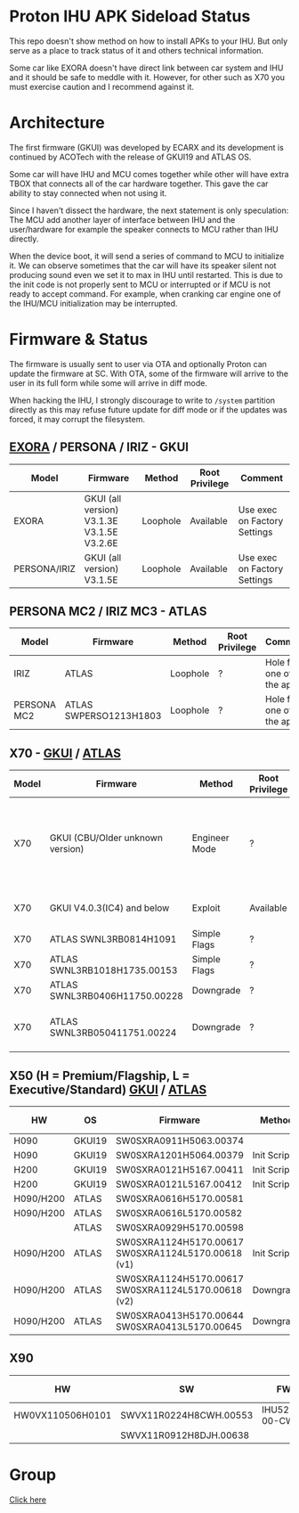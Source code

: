 # Proton IHU APK Sideload Status

This repo doesn't show method on how to install APKs to your IHU. But only serve as a place to track status of it and others technical information.

Some car like EXORA doesn't have direct link between car system and IHU and it should be safe to meddle with it. However, for other such as X70 you must exercise caution and I recommend against it.

# Architecture
The first firmware (GKUI) was developed by ECARX and its development is continued by ACOTech with the release of GKUI19 and ATLAS OS.

Some car will have IHU and MCU comes together while other will have extra TBOX that connects all of the car hardware together. This gave the car ability to stay connected when not using it.

Since I haven't dissect the hardware, the next statement is only speculation:
The MCU add another layer of interface between IHU and the user/hardware for example the speaker connects to MCU rather than IHU directly.

When the device boot, it will send a series of command to MCU to initialize it. We can observe sometimes that the car will have its speaker silent not producing sound even we set it to max in IHU until restarted. This is due to the init code is not properly sent to MCU or interrupted or if MCU is not ready to accept command. For example, when cranking car engine one of the IHU/MCU initialization may be interrupted.

# Firmware & Status

The firmware is usually sent to user via OTA and optionally Proton can update the firmware at SC. With OTA, some of the firmware will arrive to the user in its full form while some will arrive in diff mode.

When hacking the IHU, I strongly discourage to write to `/system` partition directly as this may refuse future update for diff mode or if the updates was forced, it may corrupt the filesystem.

## [EXORA](EXORA) / PERSONA / IRIZ - GKUI
|Model|Firmware|Method|Root Privilege|Comment|
|-----|--------|------|-------|-------|
|EXORA | GKUI (all version) V3.1.3E V3.1.5E V3.2.6E | Loophole | Available | Use exec on Factory Settings
|PERSONA/IRIZ | GKUI (all version) V3.1.5E | Loophole | Available | Use exec on Factory Settings

## PERSONA MC2 / IRIZ MC3 - ATLAS
|Model|Firmware|Method|Root Privilege|Comment|
|-----|--------|------|-------|-------|
|IRIZ | ATLAS | Loophole | ? | Hole from one of the app
|PERSONA MC2 | ATLAS SWPERSO1213H1803 | Loophole | ? | Hole from one of the app 

## X70 - [GKUI](X70_GKUI) / [ATLAS](X70_ATLAS)
|Model|Firmware|Method|Root Privilege|Comment|
|-----|--------|------|-------|-------|
|X70 | GKUI (CBU/Older unknown version) | Engineer Mode | ? | Enter engineer mode via dialer code and select install APK
|X70 | GKUI V4.0.3(IC4) and below | Exploit | Available | Crafting special file
|X70 | ATLAS SWNL3RB0814H1091 | Simple Flags | ? | |
|X70 | ATLAS SWNL3RB1018H1735.00153 | Simple Flags | ? | |
|X70 | ATLAS SWNL3RB0406H11750.00228 | Downgrade | ? | |
|X70 | ATLAS SWNL3RB050411751.00224 | Downgrade | ? | This updates the MCU only |

## X50 (H = Premium/Flagship, L = Executive/Standard) [GKUI](X50_GKUI) / [ATLAS](X50_ATLAS)
|HW|OS|Firmware|Method|Root Privilege|Comment|
|--|--|--------|------|-------|-------|
|H090 | GKUI19 | SW0SXRA0911H5063.00374 | | 
|H090 | GKUI19 | SW0SXRA1201H5064.00379 | Init Script | Available | USB\b832bc61472727635baffcf25dd28e9f239273e2\...sh
|H200 | GKUI19 | SW0SXRA0121H5167.00411 | Init Script | Available | USB\b832bc61472727635baffcf25dd28e9f239273e2\...sh
|H200 | GKUI19 | SW0SXRA0121L5167.00412 | Init Script | Available | USB\b832bc61472727635baffcf25dd28e9f239273e2\...sh
|H090/H200 | ATLAS | SW0SXRA0616H5170.00581 | | | 
|H090/H200 | ATLAS | SW0SXRA0616L5170.00582 | | | 
| | ATLAS | SW0SXRA0929H5170.00598 | | | 
|H090/H200 | ATLAS | SW0SXRA1124H5170.00617 SW0SXRA1124L5170.00618 (v1) | Init Script | Available | Able to install APKs with simple file copy, but cannot invoke through installer due to APK installer protection in place
|H090/H200 | ATLAS | SW0SXRA1124H5170.00617 SW0SXRA1124L5170.00618 (v2) | Downgrade | ? | Same version number, but ACOTech silently push the updates with removal of init script backdoor
|H090/H200 | ATLAS | SW0SXRA0413H5170.00644 SW0SXRA0413L5170.00645 | Downgrade | ? | 

## X90
|HW|SW|FW|Method|Root Privilege|Comment|
|-----|--------|------|-------|-------|-------|
|HW0VX110506H0101|SWVX11R0224H8CWH.00553|IHU523P-00-CWH| | | |
||SWVX11R0912H8DJH.00638|| | | |

# Group
[Click here](GROUP)
